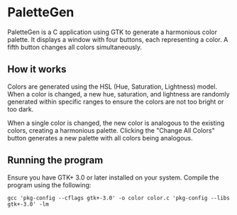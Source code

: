 # PaletteGen

PaletteGen is a C application using GTK to generate a harmonious color palette. It displays a window with four buttons, each representing a color. A fifth button changes all colors simultaneously.

## How it works

Colors are generated using the HSL (Hue, Saturation, Lightness) model. When a color is changed, a new hue, saturation, and lightness are randomly generated within specific ranges to ensure the colors are not too bright or too dark.

When a single color is changed, the new color is analogous to the existing colors, creating a harmonious palette. Clicking the "Change All Colors" button generates a new palette with all colors being analogous.

## Running the program

Ensure you have GTK+ 3.0 or later installed on your system. Compile the program using the following:

`gcc 'pkg-config --cflags gtk+-3.0' -o color color.c 'pkg-config --libs gtk+-3.0' -lm`
